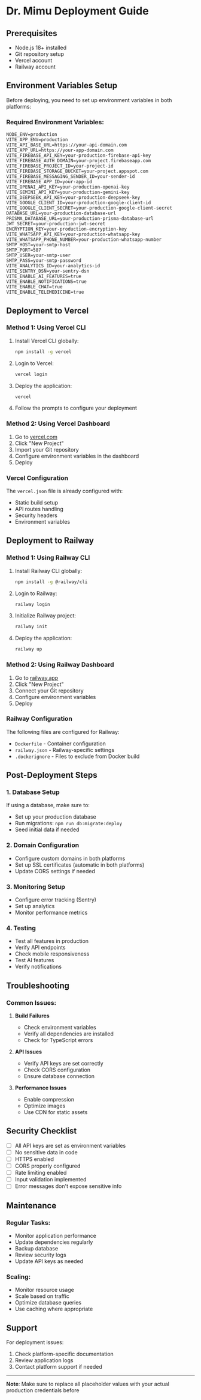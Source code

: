 # Dr. Mimu Deployment Guide

## Prerequisites
- Node.js 18+ installed
- Git repository setup
- Vercel account
- Railway account

## Environment Variables Setup

Before deploying, you need to set up environment variables in both platforms:

### Required Environment Variables:
```
NODE_ENV=production
VITE_APP_ENV=production
VITE_API_BASE_URL=https://your-api-domain.com
VITE_APP_URL=https://your-app-domain.com
VITE_FIREBASE_API_KEY=your-production-firebase-api-key
VITE_FIREBASE_AUTH_DOMAIN=your-project.firebaseapp.com
VITE_FIREBASE_PROJECT_ID=your-project-id
VITE_FIREBASE_STORAGE_BUCKET=your-project.appspot.com
VITE_FIREBASE_MESSAGING_SENDER_ID=your-sender-id
VITE_FIREBASE_APP_ID=your-app-id
VITE_OPENAI_API_KEY=your-production-openai-key
VITE_GEMINI_API_KEY=your-production-gemini-key
VITE_DEEPSEEK_API_KEY=your-production-deepseek-key
VITE_GOOGLE_CLIENT_ID=your-production-google-client-id
VITE_GOOGLE_CLIENT_SECRET=your-production-google-client-secret
DATABASE_URL=your-production-database-url
PRISMA_DATABASE_URL=your-production-prisma-database-url
JWT_SECRET=your-production-jwt-secret
ENCRYPTION_KEY=your-production-encryption-key
VITE_WHATSAPP_API_KEY=your-production-whatsapp-key
VITE_WHATSAPP_PHONE_NUMBER=your-production-whatsapp-number
SMTP_HOST=your-smtp-host
SMTP_PORT=587
SMTP_USER=your-smtp-user
SMTP_PASS=your-smtp-password
VITE_ANALYTICS_ID=your-analytics-id
VITE_SENTRY_DSN=your-sentry-dsn
VITE_ENABLE_AI_FEATURES=true
VITE_ENABLE_NOTIFICATIONS=true
VITE_ENABLE_CHAT=true
VITE_ENABLE_TELEMEDICINE=true
```

## Deployment to Vercel

### Method 1: Using Vercel CLI
1. Install Vercel CLI globally:
   ```bash
   npm install -g vercel
   ```

2. Login to Vercel:
   ```bash
   vercel login
   ```

3. Deploy the application:
   ```bash
   vercel
   ```

4. Follow the prompts to configure your deployment

### Method 2: Using Vercel Dashboard
1. Go to [vercel.com](https://vercel.com)
2. Click "New Project"
3. Import your Git repository
4. Configure environment variables in the dashboard
5. Deploy

### Vercel Configuration
The `vercel.json` file is already configured with:
- Static build setup
- API routes handling
- Security headers
- Environment variables

## Deployment to Railway

### Method 1: Using Railway CLI
1. Install Railway CLI globally:
   ```bash
   npm install -g @railway/cli
   ```

2. Login to Railway:
   ```bash
   railway login
   ```

3. Initialize Railway project:
   ```bash
   railway init
   ```

4. Deploy the application:
   ```bash
   railway up
   ```

### Method 2: Using Railway Dashboard
1. Go to [railway.app](https://railway.app)
2. Click "New Project"
3. Connect your Git repository
4. Configure environment variables
5. Deploy

### Railway Configuration
The following files are configured for Railway:
- `Dockerfile` - Container configuration
- `railway.json` - Railway-specific settings
- `.dockerignore` - Files to exclude from Docker build

## Post-Deployment Steps

### 1. Database Setup
If using a database, make sure to:
- Set up your production database
- Run migrations: `npm run db:migrate:deploy`
- Seed initial data if needed

### 2. Domain Configuration
- Configure custom domains in both platforms
- Set up SSL certificates (automatic in both platforms)
- Update CORS settings if needed

### 3. Monitoring Setup
- Configure error tracking (Sentry)
- Set up analytics
- Monitor performance metrics

### 4. Testing
- Test all features in production
- Verify API endpoints
- Check mobile responsiveness
- Test AI features
- Verify notifications

## Troubleshooting

### Common Issues:

1. **Build Failures**
   - Check environment variables
   - Verify all dependencies are installed
   - Check for TypeScript errors

2. **API Issues**
   - Verify API keys are set correctly
   - Check CORS configuration
   - Ensure database connection

3. **Performance Issues**
   - Enable compression
   - Optimize images
   - Use CDN for static assets

## Security Checklist

- [ ] All API keys are set as environment variables
- [ ] No sensitive data in code
- [ ] HTTPS enabled
- [ ] CORS properly configured
- [ ] Rate limiting enabled
- [ ] Input validation implemented
- [ ] Error messages don't expose sensitive info

## Maintenance

### Regular Tasks:
- Monitor application performance
- Update dependencies regularly
- Backup database
- Review security logs
- Update API keys as needed

### Scaling:
- Monitor resource usage
- Scale based on traffic
- Optimize database queries
- Use caching where appropriate

## Support

For deployment issues:
1. Check platform-specific documentation
2. Review application logs
3. Contact platform support if needed

---

**Note**: Make sure to replace all placeholder values with your actual production credentials before